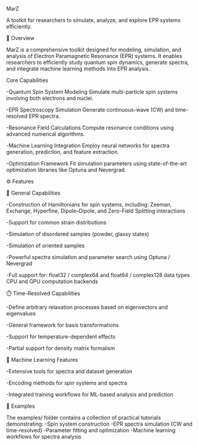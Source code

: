MarZ

A toolkit for researchers to simulate, analyze, and explore EPR systems efficiently.

🚀 Overview

MarZ is a comprehensive toolkit designed for modeling, simulation, and analysis of Electron Paramagnetic Resonance (EPR) systems.
It enables researchers to efficiently study quantum spin dynamics, generate spectra, and integrate machine learning methods into EPR analysis.

Core Capabilities

-Quantum Spin System Modeling
Simulate multi-particle spin systems involving both electrons and nuclei.

-EPR Spectroscopy Simulation
Generate continuous-wave (CW) and time-resolved EPR spectra.

-Resonance Field Calculations
Compute resonance conditions using advanced numerical algorithms.

-Machine Learning Integration
Employ neural networks for spectra generation, prediction, and feature extraction.

-Optimization Framework
Fit simulation parameters using state-of-the-art optimization libraries like Optuna and Nevergrad.

⚙️ Features

🧠 General Capabilities

-Construction of Hamiltonians for spin systems, including:
Zeeman, Exchange, Hyperfine, Dipole–Dipole, and Zero-Field Splitting interactions

-Support for common strain distributions

-Simulation of disordered samples (powder, glassy states)

-Simulation of oriented samples

-Powerful spectra simulation and parameter search using Optuna / Nevergrad

-Full support for:
float32 / complex64 and float64 / complex128 data types
CPU and GPU computation backends

⏱️ Time-Resolved Capabilities

-Define arbitrary relaxation processes based on eigenvectors and eigenvalues

-General framework for basis transformations

-Support for temperature-dependent effects

-Partial support for density matrix formalism

🤖 Machine Learning Features

-Extensive tools for spectra and dataset generation

-Encoding methods for spin systems and spectra

-Integrated training workflows for ML-based analysis and prediction

📂 Examples

The examples/ folder contains a collection of practical tutorials demonstrating:
-Spin system construction
-EPR spectra simulation (CW and time-resolved)
-Parameter fitting and optimization
-Machine learning workflows for spectra analysis


